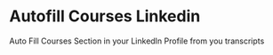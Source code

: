 # Autofill Courses Linkedin
Auto Fill Courses Section in your LinkedIn Profile from you transcripts

